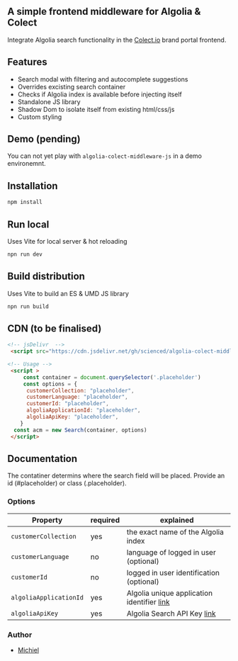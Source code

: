 ##  A simple frontend middleware for Algolia & Colect
Integrate Algolia search functionality in the [Colect.io](https://www.colect.io/) brand portal frontend. 

## Features

- Search modal with filtering and autocomplete suggestions
- Overrides excisting search container
- Checks if Algolia index is available before injecting itself
- Standalone JS library
- Shadow Dom to isolate itself from existing html/css/js
- Custom styling 

## Demo (pending)

You can not yet play with `algolia-colect-middleware-js` in a demo environemnt.

## Installation

```sh
npm install
```
## Run local
Uses Vite for local server & hot reloading

```sh
npn run dev
```

## Build distribution
Uses Vite to build an ES & UMD JS library

```sh
npn run build
```

## CDN (to be finalised)

```html
<!-- jsDelivr  -->
 <script src="https://cdn.jsdelivr.net/gh/scienced/algolia-colect-middleware-js@latest/dist/algolia_colect_middelware.umd.js"></script> -->

<!-- Usage -->
 <script >
     const container = document.querySelector('.placeholder')
     const options = {
      customerCollection: "placeholder",
      customerLanguage: "placeholder",
      customerId: "placeholder",
      algoliaApplicationId: "placeholder",
      algoliaApiKey: "placeholder",
    }
  const acm = new Search(container, options)
 </script>
```

## Documentation

The contatiner determins where the search field will be placed. Provide an id (#placeholder) or class (.placeholder). 

### Options

| Property | required | explained |
| -------- | ------- | --------- |
| `customerCollection`    | yes  | the exact name of the Algolia index |
| `customerLanguage`    | no  | language of logged in user (optional) |
| `customerId`    | no  | logged in user identification (optional) |
| `algoliaApplicationId`    | yes | Algolia unique application identifier [link](https://www.algolia.com/account/api-keys/all) |  
| `algoliaApiKey`    | yes  | Algolia Search API Key [link](https://www.algolia.com/account/api-keys/all) |  


### Author
- [Michiel](https://github.com/scienced)


